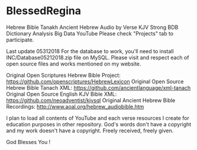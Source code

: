 # BlessedRegina
Hebrew Bible Tanakh Ancient Hebrew Audio by Verse KJV Strong BDB Dictionary Analysis Big Data YouTube
Please check "Projects" tab to participate.

Last update 05312018
For the database to work, you'll need to install INC/Database05212018.zip file on MySQL.
Please visit and respect each of open source files and works mentioned on my website.

Original Open Scriptures Hebrew Bible Project: https://github.com/openscriptures/HebrewLexicon
Original Open Source Hebrew Bible Tanach XML: https://github.com/ancientlanguage/xml-tanach
Original Open Source English KJV Bible XML: https://github.com/neoadventist/kjvsql
Original Ancient Hebrew Bible Recordings: http://www.aoal.org/hebrew_audiobible.htm

I plan to load all contents of YouTube and each verse resources I create for education purposes in other repository.
God's words don't have a copyright and my work doesn't have a copyright. Freely received, freely given.

God Blesses You !
